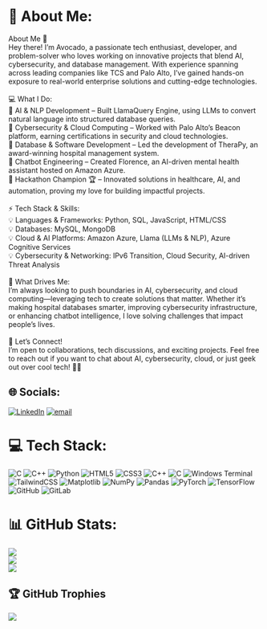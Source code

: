 # 💫 About Me:
About Me 🚀<br>Hey there! I’m Avocado, a passionate tech enthusiast, developer, and problem-solver who loves working on innovative projects that blend AI, cybersecurity, and database management. With experience spanning across leading companies like TCS and Palo Alto, I’ve gained hands-on exposure to real-world enterprise solutions and cutting-edge technologies.<br><br>💻 What I Do:<br>🔹 AI & NLP Development – Built LlamaQuery Engine, using LLMs to convert natural language into structured database queries.<br>🔹 Cybersecurity & Cloud Computing – Worked with Palo Alto’s Beacon platform, earning certifications in security and cloud technologies.<br>🔹 Database & Software Development – Led the development of TheraPy, an award-winning hospital management system.<br>🔹 Chatbot Engineering – Created Florence, an AI-driven mental health assistant hosted on Amazon Azure.<br>🔹 Hackathon Champion 🏆 – Innovated solutions in healthcare, AI, and automation, proving my love for building impactful projects.<br><br>⚡ Tech Stack & Skills:<br>💡 Languages & Frameworks: Python, SQL, JavaScript, HTML/CSS<br>💡 Databases: MySQL, MongoDB<br>💡 Cloud & AI Platforms: Amazon Azure, Llama (LLMs & NLP), Azure Cognitive Services<br>💡 Cybersecurity & Networking: IPv6 Transition, Cloud Security, AI-driven Threat Analysis<br><br>🎯 What Drives Me:<br>I’m always looking to push boundaries in AI, cybersecurity, and cloud computing—leveraging tech to create solutions that matter. Whether it’s making hospital databases smarter, improving cybersecurity infrastructure, or enhancing chatbot intelligence, I love solving challenges that impact people’s lives.<br><br>📢 Let’s Connect!<br>I’m open to collaborations, tech discussions, and exciting projects. Feel free to reach out if you want to chat about AI, cybersecurity, cloud, or just geek out over cool tech! 🚀😃


## 🌐 Socials:
[![LinkedIn](https://img.shields.io/badge/LinkedIn-%230077B5.svg?logo=linkedin&logoColor=white)](https://linkedin.com/in/https://www.linkedin.com/in/abhinav-umesh-257658273/) [![email](https://img.shields.io/badge/Email-D14836?logo=gmail&logoColor=white)](mailto:abhinavu200416@gmail.com) 

# 💻 Tech Stack:
![C](https://img.shields.io/badge/c-%2300599C.svg?style=for-the-badge&logo=c&logoColor=white) ![C++](https://img.shields.io/badge/c++-%2300599C.svg?style=for-the-badge&logo=c%2B%2B&logoColor=white) ![Python](https://img.shields.io/badge/python-3670A0?style=for-the-badge&logo=python&logoColor=ffdd54) ![HTML5](https://img.shields.io/badge/html5-%23E34F26.svg?style=for-the-badge&logo=html5&logoColor=white) ![CSS3](https://img.shields.io/badge/css3-%231572B6.svg?style=for-the-badge&logo=css3&logoColor=white) ![C++](https://img.shields.io/badge/c++-%2300599C.svg?style=for-the-badge&logo=c%2B%2B&logoColor=white) ![C](https://img.shields.io/badge/c-%2300599C.svg?style=for-the-badge&logo=c&logoColor=white) ![Windows Terminal](https://img.shields.io/badge/Windows%20Terminal-%234D4D4D.svg?style=for-the-badge&logo=windows-terminal&logoColor=white) ![TailwindCSS](https://img.shields.io/badge/tailwindcss-%2338B2AC.svg?style=for-the-badge&logo=tailwind-css&logoColor=white) ![Matplotlib](https://img.shields.io/badge/Matplotlib-%23ffffff.svg?style=for-the-badge&logo=Matplotlib&logoColor=black) ![NumPy](https://img.shields.io/badge/numpy-%23013243.svg?style=for-the-badge&logo=numpy&logoColor=white) ![Pandas](https://img.shields.io/badge/pandas-%23150458.svg?style=for-the-badge&logo=pandas&logoColor=white) ![PyTorch](https://img.shields.io/badge/PyTorch-%23EE4C2C.svg?style=for-the-badge&logo=PyTorch&logoColor=white) ![TensorFlow](https://img.shields.io/badge/TensorFlow-%23FF6F00.svg?style=for-the-badge&logo=TensorFlow&logoColor=white) ![GitHub](https://img.shields.io/badge/github-%23121011.svg?style=for-the-badge&logo=github&logoColor=white) ![GitLab](https://img.shields.io/badge/gitlab-%23181717.svg?style=for-the-badge&logo=gitlab&logoColor=white)
# 📊 GitHub Stats:
![](https://github-readme-stats.vercel.app/api?username=JinAbhinav&theme=dark&hide_border=false&include_all_commits=false&count_private=true)<br/>
![](https://github-readme-streak-stats.herokuapp.com/?user=JinAbhinav&theme=dark&hide_border=false)<br/>
![](https://github-readme-stats.vercel.app/api/top-langs/?username=JinAbhinav&theme=dark&hide_border=false&include_all_commits=false&count_private=true&layout=compact)

## 🏆 GitHub Trophies
![](https://github-profile-trophy.vercel.app/?username=JinAbhinav&theme=radical&no-frame=false&no-bg=true&margin-w=4)

<!-- Proudly created with GPRM ( https://gprm.itsvg.in ) -->
